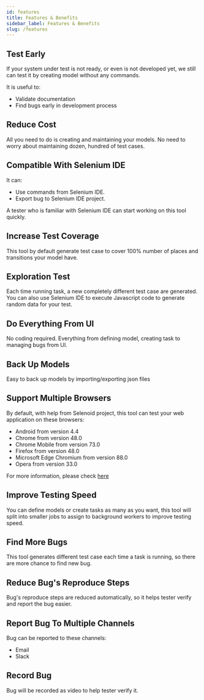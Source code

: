 ```yaml
---
id: features
title: Features & Benefits
sidebar_label: Features & Benefits
slug: /features
---
```


## Test Early

If your system under test is not ready, or even is not developed yet, we still can test it by creating model without
any commands.

It is useful to:
* Validate documentation
* Find bugs early in development process

## Reduce Cost

All you need to do is creating and maintaining your models. No need to worry about maintaining dozen, hundred of test
cases.

## Compatible With Selenium IDE

It can:

* Use commands from Selenium IDE.
* Export bug to Selenium IDE project.

A tester who is familiar with Selenium IDE can start working on this tool quickly.

## Increase Test Coverage

This tool by default generate test case to cover 100% number of places and transitions your model have.

## Exploration Test

Each time running task, a new completely different test case are generated. You can also use Selenium IDE to execute
Javascript code to generate random data for your test.

## Do Everything From UI

No coding required. Everything from defining model, creating task to managing bugs from UI.

## Back Up Models

Easy to back up models by importing/exporting json files

## Support Multiple Browsers

By default, with help from Selenoid project, this tool can test your web application on these browsers:
* Android from version 4.4
* Chrome from version 48.0
* Chrome Mobile from version 73.0
* Firefox from version 48.0
* Microsoft Edge Chromium from version 88.0
* Opera from version 33.0

For more information, please check [here](https://aerokube.com/images/latest/)

## Improve Testing Speed

You can define models or create tasks as many as you want, this tool will split into smaller jobs to assign to
background workers to improve testing speed.

## Find More Bugs

This tool generates different test case each time a task is running, so there are more chance to find new bug.

## Reduce Bug's Reproduce Steps

Bug's reproduce steps are reduced automatically, so it helps tester verify and report the bug easier.

## Report Bug To Multiple Channels

Bug can be reported to these channels:
* Email
* Slack

## Record Bug

Bug will be recorded as video to help tester verify it.
